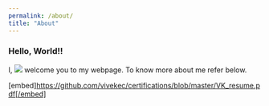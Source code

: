 ```yaml
---
permalink: /about/
title: "About"
---
```


### Hello, World!! 
I, [![](https://img.shields.io/badge/Vivek-Kumar-red.svg)](https://sourcerer.io/vivekec) welcome you to my webpage. To know more about me refer below.


[embed]https://github.com/vivekec/certifications/blob/master/VK_resume.pdf[/embed]
